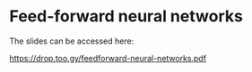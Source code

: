 # Feed-forward neural networks

The slides can be accessed here:

https://drop.too.gy/feedforward-neural-networks.pdf
